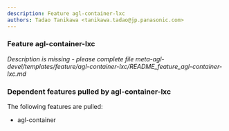 ```yaml
---
description: Feature agl-container-lxc
authors: Tadao Tanikawa <tanikawa.tadao@jp.panasonic.com>
---
```


### Feature agl-container-lxc

*Description is missing - please complete file meta-agl-devel/templates/feature/agl-container-lxc/README_feature_agl-container-lxc.md*

### Dependent features pulled by agl-container-lxc

The following features are pulled:

* agl-container

